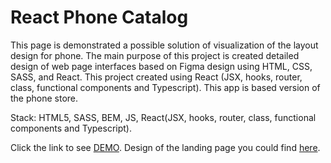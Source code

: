 # React Phone Catalog
This page is demonstrated a possible solution of visualization of the layout design for phone. The main purpose of this project is created detailed design of web page interfaces based on Figma design using HTML, CSS, SASS, and React. This project created using React (JSX, hooks, router, class, functional components and Typescript). This app is based version of the phone store.

Stack: HTML5, SASS, BEM, JS, React(JSX, hooks, router, class, functional components and Typescript).

Click the link to see [DEMO](https://OleksandrOse.github.io/Phone-Catalog/).
Design of the landing page you could find [here](https://www.figma.com/file/uEetgWenSRxk9jgiym6Yzp/Phone-catalog-redesign?node-id=1-2&t=IdpUapl4UqB5m6fG-0).
